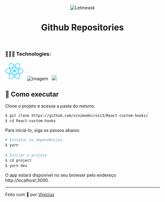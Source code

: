 <div align="center">
  <img alt="Letmeask" src="https://miro.medium.com/max/1200/1*dDNpLKu_oTLzStsDTnkJ-g.png" width="600px">
  <h1>Github Repositories</h1>
</div>

<br>

### 👨🏻‍💻 Technologies:

<img src="https://raw.githubusercontent.com/devicons/devicon/master/icons/react/react-original.svg" width="60"> &nbsp;
<img src="https://camo.githubusercontent.com/fc9113cfa08cba6a731800ded8a98f520e484a5ea5777671964a66b9779a8692/68747470733a2f2f63646e2e69636f6e73636f75742e636f6d2f69636f6e2f667265652f706e672d3531322f747970657363726970742d313137343936352e706e67" alt="imagem" width="60"> &nbsp;
<img src="https://camo.githubusercontent.com/19bb3862c9e84cc59910789909b5d00d8c773aee20d4141fbe8dd9a9842be35e/68747470733a2f2f692e696d6775722e636f6d2f593139347179352e706e67" width="60"> &nbsp;


## 🚀 Como executar

Clone o projeto e acesse a pasta do mesmo.

```bash
$ git clone https://github.com/vinimedeiros13/React-custom-hooks/
$ cd React-custom-hooks
```

Para iniciá-lo, siga os passos abaixo:
```bash
# Instalar as dependências
$ yarn

# Iniciar o projeto
$ cd project
$ yarn dev
```
O app estará disponível no seu browser pelo endereço http://localhost:3000.

<!-- ## 📝 License

Esse projeto está sob a licença MIT. Veja o arquivo [LICENSE](LICENSE.md) para mais detalhes. -->

---

Feito com 💜 por [Vinicius](https://github.com/vinimedeiros13)

